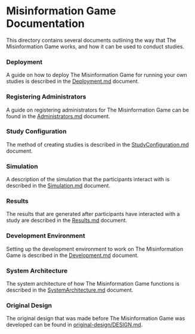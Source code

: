 # Misinformation Game Documentation
This directory contains several documents outlining the
way that The Misinformation Game works, and how it can
be used to conduct studies.

### Deployment
A guide on how to deploy The Misinformation Game for
running your own studies is described in the
[Deployment.md](Deployment.md) document.

### Registering Administrators
A guide on registering administrators for The Misinformation
Game can be found in the
[Administrators.md](Administrators.md) document.

### Study Configuration
The method of creating studies is described in the
[StudyConfiguration.md](StudyConfiguration.md) document.

### Simulation
A description of the simulation that the participants
interact with is described in the
[Simulation.md](Simulation.md) document.

### Results
The results that are generated after participants have
interacted with a study are described in the
[Results.md](Results.md) document.

### Development Environment
Setting up the development environment to work on The
Misinformation Game is described in the
[Development.md](Development.md) document.

### System Architecture
The system architecture of how The Misinformation Game
functions is described in the
[SystemArchitecture.md](SystemArchitecture.md) document.

### Original Design
The original design that was made before The Misinformation Game
was developed can be found in
[original-design/DESIGN.md](original-design/DESIGN.md).
